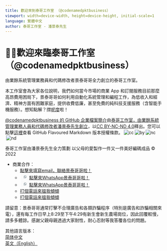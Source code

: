 ```yaml
---
title: 歡迎來到泰哥工作室 （@codenamedpktbusiness）
viewport: width=device-width, height=device-height, initial-scale=1
language: 繁體中文
author: 泰哥工作室 - 潘景泰先生
---
```


# 🙇‍♂️歡迎來臨泰哥工作室 （@codenamedpktbusiness）
由業餘系統管理業務員和代碼修改者景泰哥哥全力創立的泰哥工作室。

本工作室會為大家各位說明，我們如何當今市場的商業 App 和訂閱服務目前那麼高昂費用困局下，景泰哥哥如何利用自動化系統管理和編程工作，為低收入和經濟、精神方面有困難家庭，提供收費低廉，甚至免費的純科技支援服務（含智能手機服務）。想知點解？㩒[呢度](profile/README.zh-hant.md)啦！

<a property="dct:title" rel="cc:attributionURL" href="https://github.com/codenamedpktbusiness/.github">@codenamedpktbusiness 的 GitHub 企業檔案簡介</a>由<a rel="cc:attributionURL dct:creator" property="cc:attributionName" href="https://github.com/codenamedpktbusiness">泰哥工作室，由業餘系統管理業務人員和代碼修改者潘景泰先生創立</a>，以<a href="http://creativecommons.org/licenses/by-nc-nd/4.0/?ref=chooser-v1" target="_blank" rel="license noopener noreferrer" style="display:inline-block;">CC BY-NC-ND 4.0</a>釋出。您可以點擊[這裡](COPYING.zh-hant.md "GitHub Flavoured Markdown 版本授權條款")查看 GitHub Flavoured Markdown 版本授權條款。<img style="height:22px!important;margin-left:3px;vertical-align:text-bottom;" src="https://mirrors.creativecommons.org/presskit/icons/cc.svg?ref=chooser-v1" alt="cc"><img style="height:22px!important;margin-left:3px;vertical-align:text-bottom;" src="https://mirrors.creativecommons.org/presskit/icons/by.svg?ref=chooser-v1" alt="by"><img style="height:22px!important;margin-left:3px;vertical-align:text-bottom;" src="https://mirrors.creativecommons.org/presskit/icons/nc.svg?ref=chooser-v1" alt="nc"><img style="height:22px!important;margin-left:3px;vertical-align:text-bottom;" src="https://mirrors.creativecommons.org/presskit/icons/nd.svg?ref=chooser-v1" alt="nd">

泰哥工作室由潘景泰先生全力策劃 以父母的愛製作一件又一件美好編碼成品 © 2022  
* 商業合作：
  - [點擊來填寫email，聯絡景泰哥哥啦！](mailto:pkt_1@yahoo.com.hk)
  - [<img style="height:22px!important;margin-left:3px;vertical-align:text-bottom;" src=/bin/pictures/social.media.WhatsApp_Logo.png>點擊來WhatsApp景泰哥哥啦！](whatsapp://send?phone=85298317529&text=您好，很高興認識您，請問有甚麼可以協助您呢？)
  - [<img style="height:22px!important;margin-left:3px;vertical-align:text-bottom;" src=/bin/pictures/social.media.WhatsApp_Logo.png>點擊來WhatsApp景泰哥哥啦！](whatsapp://send?phone=85291470736&text=您好，很高興認識您，請問有甚麼可以協助您呢？)
  - [打個電話來搵我傾傾](tel://+85298317529)
  - [打個電話來搵我傾傾](tel://+85291470736)

請留意：景泰哥哥通常打擊不合理廣告和各類詐騙程序（特別是廣告和詐騙相關來電），還有每工作日早上8:29至下午4:29有新生會新生農場崗位，因此回覆較慢，請多多體諒。感謝父親母親透過大家耐性，耐心忍耐等我答覆各位的問題。

其他語言版本：  
[简体中文](README.zh-hans.md "#readme.zh-hans")  
[英文（English）](README.md "#readme")